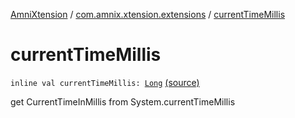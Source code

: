 [AmniXtension](../index.md) / [com.amnix.xtension.extensions](index.md) / [currentTimeMillis](./current-time-millis.md)

# currentTimeMillis

`inline val currentTimeMillis: `[`Long`](https://kotlinlang.org/api/latest/jvm/stdlib/kotlin/-long/index.html) [(source)](https://github.com/AmniX/AmniXTension/tree/master/AmniXtension/src/main/java/com/amnix/xtension/extensions/GlobalExtensions.kt#L150)

get CurrentTimeInMillis from System.currentTimeMillis

